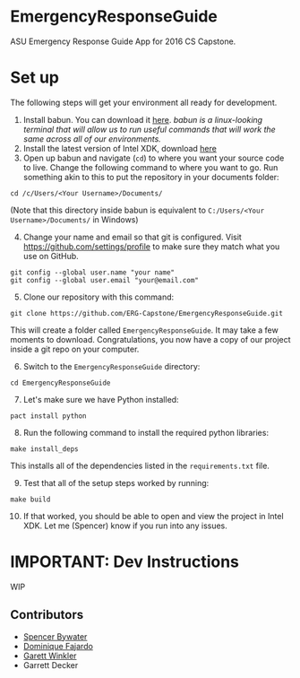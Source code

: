 # EmergencyResponseGuide
ASU Emergency Response Guide App for 2016 CS Capstone.

# Set up
The following steps will get your environment all ready for development.

1. Install babun. You can download it [here](http://babun.github.io). _babun is a linux-looking terminal that will allow us to run useful commands that will work the same across all of our environments._
2. Install the latest version of Intel XDK, download [here](https://software.intel.com/en-us/intel-xdk)
3. Open up babun and navigate (`cd`) to where you want your source code to live. Change the following command to where you want to go. Run something akin to this to put the repository in your documents folder:
  ```
  cd /c/Users/<Your Username>/Documents/
  ```
  (Note that this directory inside babun is equivalent to `C:/Users/<Your Username>/Documents/` in Windows)

4. Change your name and email so that git is configured. Visit https://github.com/settings/profile to make sure they match what you use on GitHub.
  ```
  git config --global user.name "your name"
  git config --global user.email "your@email.com"
  ```

5. Clone our repository with this command:
  ```
  git clone https://github.com/ERG-Capstone/EmergencyResponseGuide.git
  ```
  This will create a folder called `EmergencyResponseGuide`. It may take a few moments to download. Congratulations, you now have a copy of our project inside a git repo on your computer.

6. Switch to the `EmergencyResponseGuide` directory:
  ```
  cd EmergencyResponseGuide
  ```

7. Let's make sure we have Python installed:
  ```
  pact install python
  ```

8. Run the following command to install the required python libraries:
  ```
  make install_deps
  ```
  This installs all of the dependencies listed in the `requirements.txt` file.

9. Test that all of the setup steps worked by running:
  ```
  make build
  ```

10. If that worked, you should be able to open and view the project in Intel XDK. Let me (Spencer) know if you run into any issues.

# IMPORTANT: Dev Instructions
WIP

## Contributors
- [Spencer Bywater](https://github.com/spencerbyw)
- [Dominique Fajardo](https://github.com/dnfajard)
- [Garett Winkler](https://github.com/garettwinkler)
- Garrett Decker
